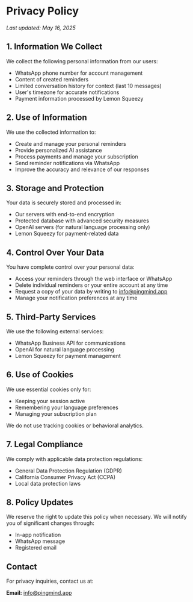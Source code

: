 # Privacy Policy

*Last updated: May 16, 2025*

## 1. Information We Collect

We collect the following personal information from our users:

- WhatsApp phone number for account management
- Content of created reminders
- Limited conversation history for context (last 10 messages)
- User's timezone for accurate notifications
- Payment information processed by Lemon Squeezy

## 2. Use of Information

We use the collected information to:

- Create and manage your personal reminders
- Provide personalized AI assistance
- Process payments and manage your subscription
- Send reminder notifications via WhatsApp
- Improve the accuracy and relevance of our responses

## 3. Storage and Protection

Your data is securely stored and processed in:

- Our servers with end-to-end encryption
- Protected database with advanced security measures
- OpenAI servers (for natural language processing only)
- Lemon Squeezy for payment-related data

## 4. Control Over Your Data

You have complete control over your personal data:

- Access your reminders through the web interface or WhatsApp
- Delete individual reminders or your entire account at any time
- Request a copy of your data by writing to info@pingmind.app
- Manage your notification preferences at any time

## 5. Third-Party Services

We use the following external services:

- WhatsApp Business API for communications
- OpenAI for natural language processing
- Lemon Squeezy for payment management

## 6. Use of Cookies

We use essential cookies only for:

- Keeping your session active
- Remembering your language preferences
- Managing your subscription plan

We do not use tracking cookies or behavioral analytics.

## 7. Legal Compliance

We comply with applicable data protection regulations:

- General Data Protection Regulation (GDPR)
- California Consumer Privacy Act (CCPA)
- Local data protection laws

## 8. Policy Updates

We reserve the right to update this policy when necessary. We will notify you of significant changes through:

- In-app notification
- WhatsApp message
- Registered email

## Contact

For privacy inquiries, contact us at:

**Email:** info@pingmind.app